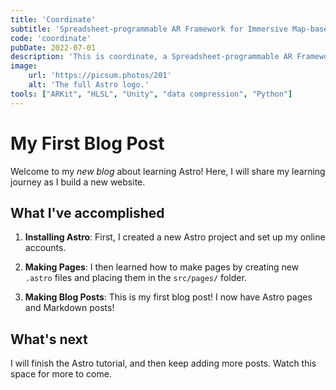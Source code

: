 ```yaml
---
title: 'Coordinate'
subtitle: 'Spreadsheet-programmable AR Framework for Immersive Map-based Visualizations'
code: 'coordinate'
pubDate: 2022-07-01
description: 'This is coordinate, a Spreadsheet-programmable AR Framework for Immersive Map-based Visualizations'
image:
    url: 'https://picsum.photos/201' 
    alt: 'The full Astro logo.'
tools: ["ARKit", "HLSL", "Unity", "data compression", "Python"]
---
```

# My First Blog Post

Welcome to my _new blog_ about learning Astro! Here, I will share my learning journey as I build a new website.

## What I've accomplished

1. **Installing Astro**: First, I created a new Astro project and set up my online accounts.

2. **Making Pages**: I then learned how to make pages by creating new `.astro` files and placing them in the `src/pages/` folder.

3. **Making Blog Posts**: This is my first blog post! I now have Astro pages and Markdown posts!

## What's next

I will finish the Astro tutorial, and then keep adding more posts. Watch this space for more to come.
